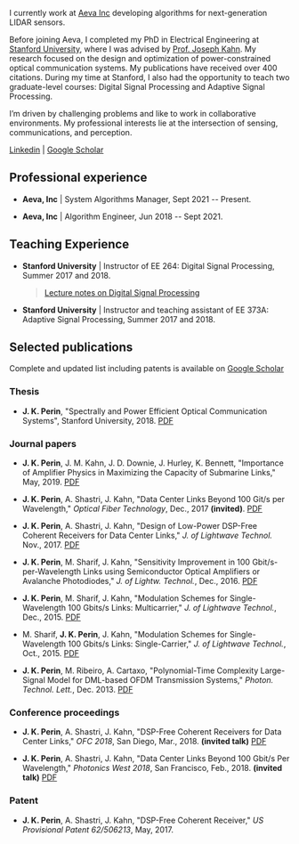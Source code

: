 I currently work at [Aeva Inc](http://www.aeva.ai/) developing algorithms for next-generation LIDAR sensors.

Before joining Aeva, I completed my PhD in Electrical Engineering at [Stanford University](https://ee.stanford.edu/), where I was advised by [Prof. Joseph Kahn](https://ee.stanford.edu/~jmk/). My research focused on the design and optimization of power-constrained optical communication systems. My publications have received over 400 citations. During my time at Stanford, I also had the opportunity to teach two graduate-level courses: Digital Signal Processing and Adaptive Signal Processing.

I’m driven by challenging problems and like to work in collaborative environments. My professional interests lie at the intersection of sensing, communications, and perception.

[Linkedin](https://www.linkedin.com/in/jose-krause-perin/) \| [Google Scholar](https://scholar.google.com/citations?user=JeihKR8AAAAJ&hl=en)

## Professional experience

* __Aeva, Inc__ \| System Algorithms Manager, Sept 2021 -- Present.

* __Aeva, Inc__ \| Algorithm Engineer, Jun 2018 -- Sept 2021.

## Teaching Experience

* __Stanford University__ \| Instructor of EE 264: Digital Signal Processing, Summer 2017 and 2018.
    > [Lecture notes on Digital Signal Processing](https://jkperin.github.io/DSP/)

* __Stanford University__ \| Instructor and teaching assistant of EE 373A: Adaptive Signal Processing, Summer 2017 and 2018.

## Selected publications

Complete and updated list including patents is available on [Google Scholar](https://scholar.google.com/citations?user=JeihKR8AAAAJ&hl=en)

### Thesis

* __J. K. Perin__, "Spectrally and Power Efficient Optical Communication Systems", Stanford University, 2018. [PDF](https://arxiv.org/abs/1806.01945)

### Journal papers

*  __J. K. Perin__, J. M. Kahn, J. D. Downie, J. Hurley, K. Bennett, "Importance of Amplifier Physics in Maximizing the Capacity of Submarine Links," May, 2019. [PDF](https://arxiv.org/abs/1803.07905)

* __J. K. Perin__, A. Shastri, J. Kahn, "Data Center Links Beyond 100 Git/s per Wavelength," _Optical Fiber Technology_, Dec., 2017 __(invited)__. [PDF](https://github.com/jkperin/jkperin.github.io/raw/master/publications/data_center_review.pdf)

* __J. K. Perin__, A. Shastri, J. Kahn, "Design of Low-Power DSP-Free Coherent Receivers for Data Center Links," _J. of Lightwave Technol._ Nov., 2017. [PDF](https://github.com/jkperin/jkperin.github.io/raw/master/publications/DSP-free_coherent.pdf)

* __J. K. Perin__, M. Sharif, J. Kahn, "Sensitivity Improvement in 100 Gbit/s-per-Wavelength Links using Semiconductor Optical Amplifiers or Avalanche Photodiodes," _J. of Lightw. Technol._,  Dec., 2016. [PDF](https://github.com/jkperin/jkperin.github.io/raw/master/publications/SOA_vs_APD_100G.pdf)

* __J. K. Perin__, M. Sharif, J. Kahn, "Modulation Schemes for Single-Wavelength 100 Gbits/s Links: Multicarrier," _J. of Lightwave Technol._, Dec., 2015. [PDF](https://github.com/jkperin/jkperin.github.io/raw/master/publications/100G-multicarrier.pdf)

* M. Sharif, __J. K. Perin__, J. Kahn, "Modulation Schemes for Single-Wavelength 100 Gbits/s Links: Single-Carrier," _J. of Lightwave Technol._, Oct., 2015. [PDF](https://github.com/jkperin/jkperin.github.io/raw/master/publications/100G-singlecarrier.pdf)

* __J. K. Perin__, M. Ribeiro, A. Cartaxo, "Polynomial-Time Complexity Large-Signal Model for DML-based OFDM Transmission Systems,"  _Photon. Technol. Lett._, Dec. 2013. [PDF](https://github.com/jkperin/jkperin.github.io/raw/master/publications/pol-time-large-signal-model.pdf)

### Conference proceedings

* __J. K. Perin__, A. Shastri, J. Kahn, "DSP-Free Coherent Receivers for Data Center Links," _OFC 2018_, San Diego, Mar., 2018. __(invited talk)__ [PDF](https://github.com/jkperin/jkperin.github.io/raw/master/publications/OFC_DSP_free_coherent.pdf)

* __J. K. Perin__, A. Shastri, J. Kahn, "Data Center Links Beyond 100 Gbit/s Per Wavelength," _Photonics West 2018_, San Francisco, Feb., 2018. __(invited talk)__ [PDF](https://github.com/jkperin/jkperin.github.io/raw/master/publications/PW_DC_review.pdf)

### Patent
* __J. K. Perin__, A. Shastri, J. Kahn, "DSP-Free Coherent Receiver," _US Provisional Patent 62/506213_, May, 2017.
